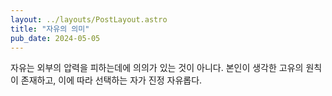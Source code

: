 ```yaml
---
layout: ../layouts/PostLayout.astro
title: "자유의 의미"
pub_date: 2024-05-05
---
```


자유는 외부의 압력을 피하는데에 의의가 있는 것이 아니다. 본인이 생각한 고유의 원칙이 존재하고, 이에 따라 선택하는 자가 진정 자유롭다.
